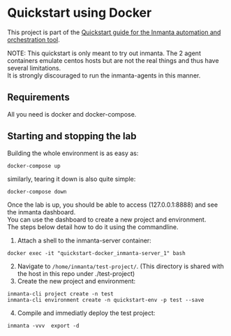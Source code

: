 # Quickstart using Docker

This project is part of the [Quickstart guide for the Inmanta automation and orchestration tool](https://docs.inmanta.com/community/latest/quickstart.html).  

NOTE:
This quickstart is only meant to try out inmanta.
The 2 agent containers emulate centos hosts but are not the real things and thus have several limitations.  
It is strongly discouraged to run the inmanta-agents in this manner.  

## Requirements

All you need is docker and docker-compose.  

## Starting and stopping the lab

Building the whole environment is as easy as:  

`docker-compose up`

similarly, tearing it down is also quite simple:  

`docker-compose down`

Once the lab is up, you should be able to access (127.0.0.1:8888) and see the inmanta dashboard.  
You can use the dashboard to create a new project and environment.  
The steps below detail how to do it using the commandline.  

1. Attach a shell to the inmanta-server container:  

`docker exec -it "quickstart-docker_inmanta-server_1" bash`

2. Navigate to `/home/inmanta/test-project/`. (This directory is shared with the host in this repo under ./test-project)
3. Create the new project and environment:

```
inmanta-cli project create -n test
inmanta-cli environment create -n quickstart-env -p test --save
```

4. Compile and immediatly deploy the test project:

`inmanta -vvv  export -d`
